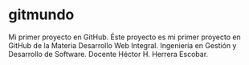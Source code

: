 # gitmundo
Mi primer proyecto en GitHub.
Éste proyecto es mi primer proyecto en GitHub de la Materia Desarrollo Web Integral.
Ingeniería en Gestión y Desarrollo de Software.
Docente Héctor H. Herrera Escobar.
